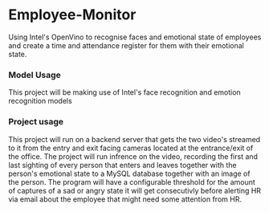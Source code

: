 # Employee-Monitor

Using Intel's OpenVino to recognise faces and emotional state of employees and create a time and attendance register for them with their emotional state.

### Model Usage

This project will be making use of Intel's face recognition and emotion recognition models

### Project usage

This project will run on a backend server that gets the two video's streamed to it from the entry and exit facing cameras located at the entrance/exit of the office. 
The project will run infrence on the video, recording the first and last sighting of every person that enters and leaves together with the person's emotional state to a MySQL database together with an image of the person.
The program will have a configurable threshold for the amount of captures of a sad or angry state it will get consecutivly before alerting HR via email about the employee that might need some attention from HR.

